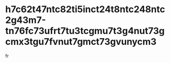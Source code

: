 # h7c62t47ntc82ti5inct24t8ntc248ntc2g43m7-tn76fc73ufrt7tu3tcgmu7t3g4nut73gcmx3tgu7fvnut7gmct73gvunycm3
fr
